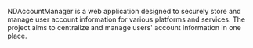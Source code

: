 NDAccountManager is a web application designed to securely store and manage user account information for various platforms and services. The project aims to centralize and manage users' account information in one place.
